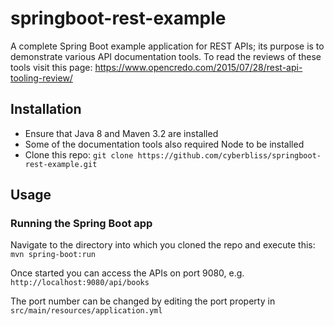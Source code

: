# springboot-rest-example
A complete Spring Boot example application for REST APIs; its purpose is to demonstrate various API documentation tools. To read the reviews of these tools visit this page: <https://www.opencredo.com/2015/07/28/rest-api-tooling-review/>

## Installation
* Ensure that Java 8 and Maven 3.2 are installed
* Some of the documentation tools also required Node to be installed
* Clone this repo:
    `git clone https://github.com/cyberbliss/springboot-rest-example.git`

## Usage
### Running the Spring Boot app
Navigate to the directory into which you cloned the repo and execute this:
`mvn spring-boot:run`

Once started you can access the APIs on port 9080, e.g.
`http://localhost:9080/api/books`

The port number can be changed by editing the port property in `src/main/resources/application.yml`

